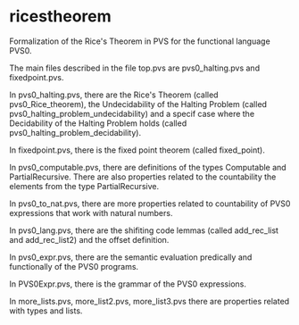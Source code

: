 # ricestheorem
Formalization of the Rice's Theorem in PVS for the functional language PVS0.

The main files described in the file top.pvs are pvs0_halting.pvs and fixedpoint.pvs.

In pvs0_halting.pvs, there are the Rice's Theorem (called pvs0_Rice_theorem), the Undecidability of the Halting Problem 
(called pvs0_halting_problem_undecidability) and a specif case where the Decidability of the Halting Problem holds
(called pvs0_halting_problem_decidability).

In fixedpoint.pvs, there is the fixed point theorem (called fixed_point).

In pvs0_computable.pvs, there are definitions of the types Computable and PartialRecursive. There are also properties related to
the countability the elements from the type PartialRecursive.

In pvs0_to_nat.pvs, there are more properties related to countability of PVS0 expressions that work with natural numbers.

In pvs0_lang.pvs, there are the shifiting code lemmas (called add_rec_list and add_rec_list2) and the offset definition.

In pvs0_expr.pvs, there are the semantic evaluation predically and functionally of the PVS0 programs.

In PVS0Expr.pvs, there is the grammar of the PVS0 expressions.

In more_lists.pvs, more_list2.pvs, more_list3.pvs there are properties related with types and lists.
